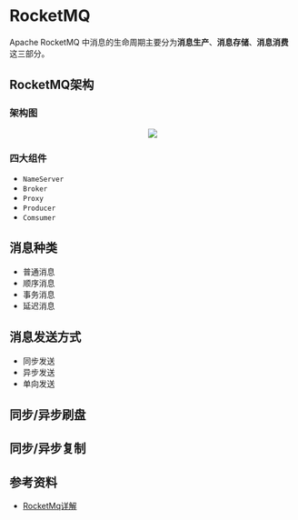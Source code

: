 # RocketMQ

Apache RocketMQ 中消息的生命周期主要分为**消息生产**、**消息存储**、**消息消费**这三部分。

## RocketMQ架构

### 架构图  
<div align=center>
    <img src="/notes/rocketmq/rocketmq-architecture-diagram.png" />
</div>

### 四大组件
- `NameServer`
- `Broker`
- `Proxy`
- `Producer`
- `Comsumer`

## 消息种类
- 普通消息
- 顺序消息
- 事务消息
- 延迟消息

## 消息发送方式
- 同步发送
- 异步发送
- 单向发送

## 同步/异步刷盘

## 同步/异步复制

## 参考资料
- [RocketMq详解](https://blog.csdn.net/zhiyikeji/article/details/138286088?ops_request_misc=%257B%2522request%255Fid%2522%253A%2522e166c5367231c8019afc2d6019a095ec%2522%252C%2522scm%2522%253A%252220140713.130102334..%2522%257D&request_id=e166c5367231c8019afc2d6019a095ec&biz_id=0&utm_medium=distribute.pc_search_result.none-task-blog-2~all~top_click~default-2-138286088-null-null.142^v101^control&utm_term=rocketmq&spm=1018.2226.3001.4187)